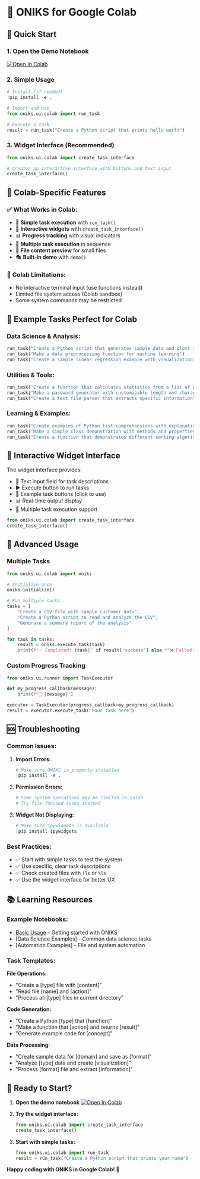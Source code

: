 # 🧠 ONIKS for Google Colab

## 🚀 Quick Start

### 1. Open the Demo Notebook
[![Open In Colab](https://colab.research.google.com/assets/colab-badge.svg)](https://colab.research.google.com/github/your-username/ONIKS_NeuralNet/blob/main/ONIKS_Colab_Demo.ipynb)

### 2. Simple Usage

```python
# Install (if needed)
!pip install -e .

# Import and use
from oniks.ui.colab import run_task

# Execute a task
result = run_task("Create a Python script that prints hello world")
```

### 3. Widget Interface (Recommended)

```python
from oniks.ui.colab import create_task_interface

# Creates an interactive interface with buttons and text input
create_task_interface()
```

## 📱 Colab-Specific Features

### ✅ **What Works in Colab:**
- 🎯 **Simple task execution** with `run_task()`
- 🎨 **Interactive widgets** with `create_task_interface()`
- 📊 **Progress tracking** with visual indicators
- 🔄 **Multiple task execution** in sequence
- 📁 **File content preview** for small files
- 🎭 **Built-in demo** with `demo()`

### 🚫 **Colab Limitations:**
- No interactive terminal input (use functions instead)
- Limited file system access (Colab sandbox)
- Some system commands may be restricted

## 🎯 Example Tasks Perfect for Colab

### **Data Science & Analysis:**
```python
run_task("Create a Python script that generates sample data and plots it with matplotlib")
run_task("Make a data preprocessing function for machine learning")
run_task("Create a simple linear regression example with visualization")
```

### **Utilities & Tools:**
```python
run_task("Create a function that calculates statistics from a list of numbers")
run_task("Make a password generator with customizable length and characters")
run_task("Create a text file parser that extracts specific information")
```

### **Learning & Examples:**
```python
run_task("Create examples of Python list comprehensions with explanations")
run_task("Make a simple class demonstration with methods and properties")
run_task("Create a function that demonstrates different sorting algorithms")
```

## 🎨 Interactive Widget Interface

The widget interface provides:
- 📝 Text input field for task descriptions
- ▶️ Execute button to run tasks
- 🎯 Example task buttons (click to use)
- 📊 Real-time output display
- 🔄 Multiple task execution support

```python
from oniks.ui.colab import create_task_interface
create_task_interface()
```

## 🔧 Advanced Usage

### Multiple Tasks
```python
from oniks.ui.colab import oniks

# Initialize once
oniks.initialize()

# Run multiple tasks
tasks = [
    "Create a CSV file with sample customer data",
    "Create a Python script to read and analyze the CSV",
    "Generate a summary report of the analysis"
]

for task in tasks:
    result = oniks.execute_task(task)
    print(f"✅ Completed: {task}" if result['success'] else f"❌ Failed: {task}")
```

### Custom Progress Tracking
```python
from oniks.ui.runner import TaskExecutor

def my_progress_callback(message):
    print(f"🔄 {message}")

executor = TaskExecutor(progress_callback=my_progress_callback)
result = executor.execute_task("Your task here")
```

## 🆘 Troubleshooting

### **Common Issues:**

1. **Import Errors:**
   ```python
   # Make sure ONIKS is properly installed
   !pip install -e .
   ```

2. **Permission Errors:**
   ```python
   # Some system operations may be limited in Colab
   # Try file-focused tasks instead
   ```

3. **Widget Not Displaying:**
   ```python
   # Make sure ipywidgets is available
   !pip install ipywidgets
   ```

### **Best Practices:**

- ✅ Start with simple tasks to test the system
- ✅ Use specific, clear task descriptions
- ✅ Check created files with `!ls` or `%ls`
- ✅ Use the widget interface for better UX

## 📚 Learning Resources

### **Example Notebooks:**
- [Basic Usage](ONIKS_Colab_Demo.ipynb) - Getting started with ONIKS
- [Data Science Examples] - Common data science tasks
- [Automation Examples] - File and system automation

### **Task Templates:**

**File Operations:**
- "Create a [type] file with [content]"
- "Read file [name] and [action]"
- "Process all [type] files in current directory"

**Code Generation:**
- "Create a Python [type] that [function]"
- "Make a function that [action] and returns [result]"
- "Generate example code for [concept]"

**Data Processing:**
- "Create sample data for [domain] and save as [format]"
- "Analyze [type] data and create [visualization]"
- "Process [format] file and extract [information]"

## 🎉 Ready to Start?

1. **Open the demo notebook** [![Open In Colab](https://colab.research.google.com/assets/colab-badge.svg)](https://colab.research.google.com/github/your-username/ONIKS_NeuralNet/blob/main/ONIKS_Colab_Demo.ipynb)

2. **Try the widget interface:**
   ```python
   from oniks.ui.colab import create_task_interface
   create_task_interface()
   ```

3. **Start with simple tasks:**
   ```python
   from oniks.ui.colab import run_task
   result = run_task("Create a Python script that prints your name")
   ```

**Happy coding with ONIKS in Google Colab! 🚀**